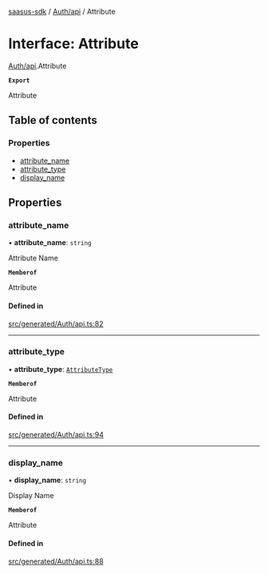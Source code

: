 [saasus-sdk](../README.md) / [Auth/api](../modules/Auth_api.md) / Attribute

# Interface: Attribute

[Auth/api](../modules/Auth_api.md).Attribute

**`Export`**

Attribute

## Table of contents

### Properties

- [attribute\_name](Auth_api.Attribute.md#attribute_name)
- [attribute\_type](Auth_api.Attribute.md#attribute_type)
- [display\_name](Auth_api.Attribute.md#display_name)

## Properties

### attribute\_name

• **attribute\_name**: `string`

Attribute Name

**`Memberof`**

Attribute

#### Defined in

[src/generated/Auth/api.ts:82](https://github.com/saasus-platform/saasus-sdk-javascript/blob/c67ac22/src/generated/Auth/api.ts#L82)

___

### attribute\_type

• **attribute\_type**: [`AttributeType`](../enums/Auth_api.AttributeType.md)

**`Memberof`**

Attribute

#### Defined in

[src/generated/Auth/api.ts:94](https://github.com/saasus-platform/saasus-sdk-javascript/blob/c67ac22/src/generated/Auth/api.ts#L94)

___

### display\_name

• **display\_name**: `string`

Display Name

**`Memberof`**

Attribute

#### Defined in

[src/generated/Auth/api.ts:88](https://github.com/saasus-platform/saasus-sdk-javascript/blob/c67ac22/src/generated/Auth/api.ts#L88)
